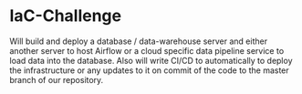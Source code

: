 # IaC-Challenge
Will build and deploy a database / data-warehouse server and either another server to host Airflow or a cloud specific data pipeline service to load data into the database. Also will write CI/CD to automatically to deploy the infrastructure or any updates to it on commit of the code to the master branch of our repository. 
